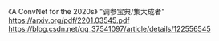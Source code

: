 《A ConvNet for the 2020s》 "调参宝典/集大成者"
https://arxiv.org/pdf/2201.03545.pdf
https://blog.csdn.net/qq_37541097/article/details/122556545
